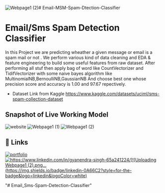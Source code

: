 ![Webpage1 (2)](https://github.com/gyanendra2003/Email_Sms-Spam-Detection-Classifier/assets/109502452/0cb4db77-07ca-4232-89ee-266e8fb58cc2)# Email-MSM-Spam-Dtection-Classifier



# Email/Sms Spam Detection Classifier
In this Project we are predicting wheather a given message or email is a spam mail or not .
We perform various kind of data cleaning and EDA & feature engineering to build some useful features from raw dataset.
After performing all stuf then apply bag of word like CountVectorizer and TidifVectorizer with some naive bayes algorithm like MultinomialNB,BernoulliNB,GaussianNB
And choose best one whose precision score and accuracy is 1.00 and 97.67 repectively.


- Dataset Link from Kaggle  https://www.kaggle.com/datasets/uciml/sms-spam-collection-dataset


## Snapshot of Live Working Model
![website](https://user-images.githubusercontent.com/90321099/176513914-47ed43dc-7bc3-40bc-b84c-7a2fc8e82fef.png)
![Webpage1 (1)](https://github.com/gyanendra2003/Email_Sms-Spam-Detection-Classifier/assets/109502452/0b0181ad-c438-4b86-b368-649ad7855a10)
![Webpage1 (2)](https://github.com/gyanendra2003/Email_Sms-Spam-Detection-Classifier/assets/109502452/9b542d4c-2a38-4861-830d-7aec1f2c68e9)



## 🔗 Links
[![portfolio](https://img.shields.io/badge/my_portfolio-000?style=for-the-badge&logo=ko-fi&logoColor=white)](https://katherinempeterson.com/)
[![https://www.linkedin.com/in/gyanendra-singh-65a241224/]![Uploading Webpage1 (2).png…]()
(https://img.shields.io/badge/linkedin-0A66C2?style=for-the-badge&logo=linkedin&logoColor=white)](https://www.linkedin.com/)

"# Email_Sms-Spam-Detection-Classifier" 
